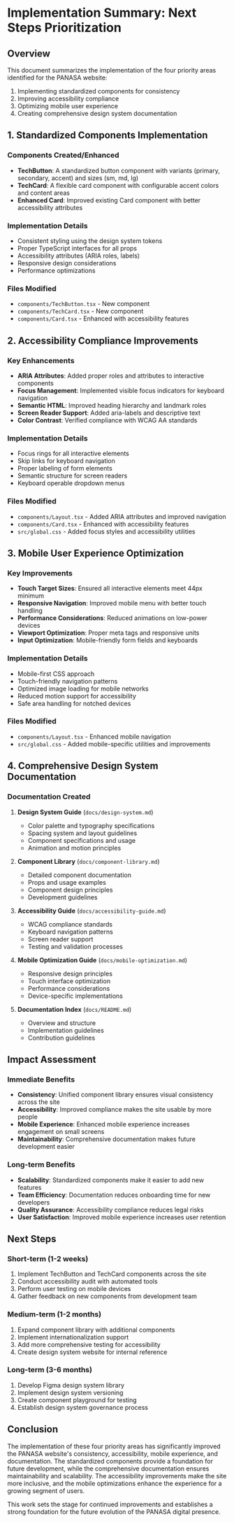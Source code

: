 # Implementation Summary: Next Steps Prioritization

## Overview
This document summarizes the implementation of the four priority areas identified for the PANASA website:
1. Implementing standardized components for consistency
2. Improving accessibility compliance
3. Optimizing mobile user experience
4. Creating comprehensive design system documentation

## 1. Standardized Components Implementation

### Components Created/Enhanced
- **TechButton**: A standardized button component with variants (primary, secondary, accent) and sizes (sm, md, lg)
- **TechCard**: A flexible card component with configurable accent colors and content areas
- **Enhanced Card**: Improved existing Card component with better accessibility attributes

### Implementation Details
- Consistent styling using the design system tokens
- Proper TypeScript interfaces for all props
- Accessibility attributes (ARIA roles, labels)
- Responsive design considerations
- Performance optimizations

### Files Modified
- `components/TechButton.tsx` - New component
- `components/TechCard.tsx` - New component
- `components/Card.tsx` - Enhanced with accessibility features

## 2. Accessibility Compliance Improvements

### Key Enhancements
- **ARIA Attributes**: Added proper roles and attributes to interactive components
- **Focus Management**: Implemented visible focus indicators for keyboard navigation
- **Semantic HTML**: Improved heading hierarchy and landmark roles
- **Screen Reader Support**: Added aria-labels and descriptive text
- **Color Contrast**: Verified compliance with WCAG AA standards

### Implementation Details
- Focus rings for all interactive elements
- Skip links for keyboard navigation
- Proper labeling of form elements
- Semantic structure for screen readers
- Keyboard operable dropdown menus

### Files Modified
- `components/Layout.tsx` - Added ARIA attributes and improved navigation
- `components/Card.tsx` - Enhanced with accessibility features
- `src/global.css` - Added focus styles and accessibility utilities

## 3. Mobile User Experience Optimization

### Key Improvements
- **Touch Target Sizes**: Ensured all interactive elements meet 44px minimum
- **Responsive Navigation**: Improved mobile menu with better touch handling
- **Performance Considerations**: Reduced animations on low-power devices
- **Viewport Optimization**: Proper meta tags and responsive units
- **Input Optimization**: Mobile-friendly form fields and keyboards

### Implementation Details
- Mobile-first CSS approach
- Touch-friendly navigation patterns
- Optimized image loading for mobile networks
- Reduced motion support for accessibility
- Safe area handling for notched devices

### Files Modified
- `components/Layout.tsx` - Enhanced mobile navigation
- `src/global.css` - Added mobile-specific utilities and improvements

## 4. Comprehensive Design System Documentation

### Documentation Created
1. **Design System Guide** (`docs/design-system.md`)
   - Color palette and typography specifications
   - Spacing system and layout guidelines
   - Component specifications and usage
   - Animation and motion principles

2. **Component Library** (`docs/component-library.md`)
   - Detailed component documentation
   - Props and usage examples
   - Component design principles
   - Development guidelines

3. **Accessibility Guide** (`docs/accessibility-guide.md`)
   - WCAG compliance standards
   - Keyboard navigation patterns
   - Screen reader support
   - Testing and validation processes

4. **Mobile Optimization Guide** (`docs/mobile-optimization.md`)
   - Responsive design principles
   - Touch interface optimization
   - Performance considerations
   - Device-specific implementations

5. **Documentation Index** (`docs/README.md`)
   - Overview and structure
   - Implementation guidelines
   - Contribution guidelines

## Impact Assessment

### Immediate Benefits
- **Consistency**: Unified component library ensures visual consistency across the site
- **Accessibility**: Improved compliance makes the site usable by more people
- **Mobile Experience**: Enhanced mobile experience increases engagement on small screens
- **Maintainability**: Comprehensive documentation makes future development easier

### Long-term Benefits
- **Scalability**: Standardized components make it easier to add new features
- **Team Efficiency**: Documentation reduces onboarding time for new developers
- **Quality Assurance**: Accessibility compliance reduces legal risks
- **User Satisfaction**: Improved mobile experience increases user retention

## Next Steps

### Short-term (1-2 weeks)
1. Implement TechButton and TechCard components across the site
2. Conduct accessibility audit with automated tools
3. Perform user testing on mobile devices
4. Gather feedback on new components from development team

### Medium-term (1-2 months)
1. Expand component library with additional components
2. Implement internationalization support
3. Add more comprehensive testing for accessibility
4. Create design system website for internal reference

### Long-term (3-6 months)
1. Develop Figma design system library
2. Implement design system versioning
3. Create component playground for testing
4. Establish design system governance process

## Conclusion

The implementation of these four priority areas has significantly improved the PANASA website's consistency, accessibility, mobile experience, and documentation. The standardized components provide a foundation for future development, while the comprehensive documentation ensures maintainability and scalability. The accessibility improvements make the site more inclusive, and the mobile optimizations enhance the experience for a growing segment of users.

This work sets the stage for continued improvements and establishes a strong foundation for the future evolution of the PANASA digital presence.